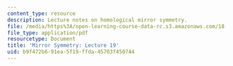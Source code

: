 ```yaml
---
content_type: resource
description: Lecture notes on homological mirror symmetry.
file: /media/https%3A/open-learning-course-data-rc.s3.amazonaws.com/18-969-topics-in-geometry-mirror-symmetry-spring-2009/b9f472b691ea5f19ffda45703f450744_MIT18_969s09_lec19.pdf
file_type: application/pdf
resourcetype: Document
title: 'Mirror Symmetry: Lecture 19'
uid: b9f472b6-91ea-5f19-ffda-45703f450744
---
```

